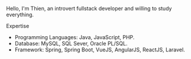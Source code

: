 Hello, I'm Thien, an introvert fullstack developer and willing to study everything.

Expertise
  - Programming Languages: Java, JavaScript, PHP.
  - Database: MySQL, SQL Sever, Oracle PL/SQL.
  - Framework: Spring, Spring Boot, VueJS, AngularJS, ReactJS, Laravel.

<!--
**thienpvt/thienpvt** is a ✨ _special_ ✨ repository because its `README.md` (this file) appears on your GitHub profile.

Here are some ideas to get you started:

- 🔭 I’m currently working on ...
- 🌱 I’m currently learning ...
- 👯 I’m looking to collaborate on ...
- 🤔 I’m looking for help with ...
- 💬 Ask me about ...
- 📫 How to reach me: ...
- 😄 Pronouns: ...
- ⚡ Fun fact: ...
-->

